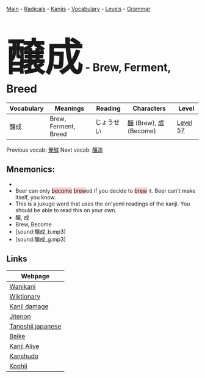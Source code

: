 <style> bigfont {font-size: 100px}</style>
[Main](../README.md) -
[Radicals](../radicals.md) -
[Kanjis](../kanjis.md) -
[Vocabulary](../vocabulary.md) -
[Levels](../levels.md) -
[Grammar](../grammar.md)
# <bigfont> 醸成</bigfont> - Brew, Ferment, Breed 

| Vocabulary | Meanings | Reading | Characters | Level |
| --- | --- | --- | --- | --- |
| 醸成 | Brew, Ferment, Breed | じょうせい |  [醸](../kanjis/醸.md) (Brew), [成](../kanjis/成.md) (Become) | [Level 57](../levels/wk_level57.md) |

Previous vocab: [発酵](発酵.md) Next vocab: [醸造](醸造.md) 

## Mnemonics:

* 
* Beer can only <span style="background-color:#ffcccb"> become</span> <span style="background-color:#ffcccb"> brew</span>ed if you decide to <span style="background-color:#ffcccb"> brew</span> it. Beer can't make itself, you know.
* This is a jukugo word that uses the on'yomi readings of the kanji. You should be able to read this on your own.
* 醸, 成
* Brew, Become
* [sound:醸成_b.mp3]
* [sound:醸成_g.mp3]


## Links 

| Webpage |
| --- |
| [Wanikani          ](https://www.wanikani.com/kanji/醸成) |
| [Wiktionary        ](https://en.wiktionary.org/wiki/醸成) |
| [Kanji damage      ](http://www.kanjidamage.com/kanji/search?utf8=✓&q=醸成) |
| [Jitenon           ](https://jitenon.com/kanji/醸成) |
| [Tanoshii japanese ](https://www.tanoshiijapanese.com/dictionary/kanji.cfm?k=醸成) |
| [Baike             ](https://baike.baidu.com/item/醸成) |
| [Kanji Alive       ](https://app.kanjialive.com/醸成) |
| [Kanshudo          ](https://www.kanshudo.com/searchmn?q=醸成) |
| [Koohii            ](https://kanji.koohii.com/study/kanji/醸成) |

